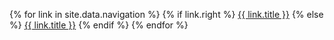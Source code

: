 
{% for link in site.data.navigation %}
  {% if link.right %}
    <a class="normal right" href="{{ link.url }}">{{ link.title }}</a>
  {% else %}
    <a class="normal" href="{{ link.url }}">{{ link.title }}</a>
  {% endif %}
{% endfor %}
